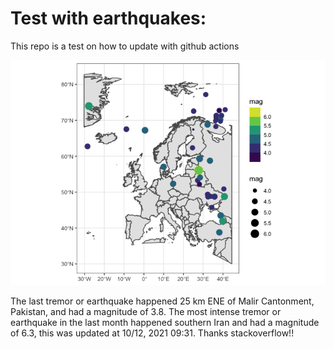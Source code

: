 <!-- README.md is generated from README.Rmd. Please edit that file -->

Test with earthquakes:
======================

This repo is a test on how to update with github actions

![](man/figures/README-unnamed-chunk-2-1.png)

The last tremor or earthquake happened 25 km ENE of Malir Cantonment,
Pakistan, and had a magnitude of 3.8. The most intense tremor or
earthquake in the last month happened southern Iran and had a magnitude
of 6.3, this was updated at 10/12, 2021 09:31. Thanks stackoverflow!!
